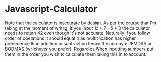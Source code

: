# Javascript-Calculator

Note that the calculator is inaccurate by design. As per the course that I'm taking at the moment of writng, if you input 12 + 7 - 5 * 3 the calculator needs to return 42 even though it's not accurate. Naturally if you follow order of operations it should equal 4 as multiplication has higher precedence than addition or subtraction hence the acronym PEMDAS or BODMAS (whichever you prefer). Regardles When inputting numbers put them in the order you wish to calculate them taking this in to account.